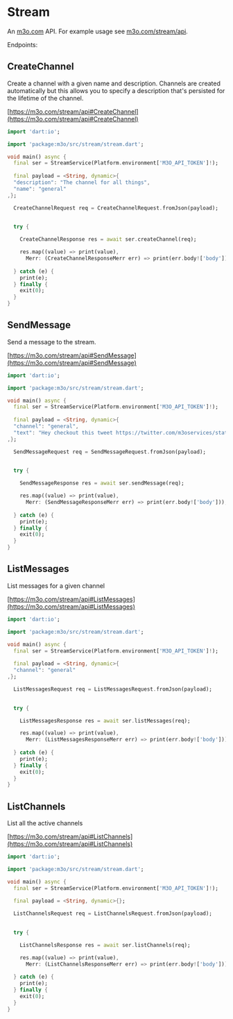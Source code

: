 # Stream

An [m3o.com](https://m3o.com) API. For example usage see [m3o.com/stream/api](https://m3o.com/stream/api).

Endpoints:

## CreateChannel

Create a channel with a given name and description. Channels are created automatically but
this allows you to specify a description that's persisted for the lifetime of the channel.


[https://m3o.com/stream/api#CreateChannel](https://m3o.com/stream/api#CreateChannel)

```dart
import 'dart:io';

import 'package:m3o/src/stream/stream.dart';

void main() async {
  final ser = StreamService(Platform.environment['M3O_API_TOKEN']!);
 
  final payload = <String, dynamic>{
  "description": "The channel for all things",
  "name": "general"
,};

  CreateChannelRequest req = CreateChannelRequest.fromJson(payload);

  
  try {

	CreateChannelResponse res = await ser.createChannel(req);

    res.map((value) => print(value),
	  Merr: (CreateChannelResponseMerr err) => print(err.body!['body']));	
  
  } catch (e) {
    print(e);
  } finally {
    exit(0);
  }
}
```
## SendMessage

Send a message to the stream.


[https://m3o.com/stream/api#SendMessage](https://m3o.com/stream/api#SendMessage)

```dart
import 'dart:io';

import 'package:m3o/src/stream/stream.dart';

void main() async {
  final ser = StreamService(Platform.environment['M3O_API_TOKEN']!);
 
  final payload = <String, dynamic>{
  "channel": "general",
  "text": "Hey checkout this tweet https://twitter.com/m3oservices/status/1455291054295498752"
,};

  SendMessageRequest req = SendMessageRequest.fromJson(payload);

  
  try {

	SendMessageResponse res = await ser.sendMessage(req);

    res.map((value) => print(value),
	  Merr: (SendMessageResponseMerr err) => print(err.body!['body']));	
  
  } catch (e) {
    print(e);
  } finally {
    exit(0);
  }
}
```
## ListMessages

List messages for a given channel


[https://m3o.com/stream/api#ListMessages](https://m3o.com/stream/api#ListMessages)

```dart
import 'dart:io';

import 'package:m3o/src/stream/stream.dart';

void main() async {
  final ser = StreamService(Platform.environment['M3O_API_TOKEN']!);
 
  final payload = <String, dynamic>{
  "channel": "general"
,};

  ListMessagesRequest req = ListMessagesRequest.fromJson(payload);

  
  try {

	ListMessagesResponse res = await ser.listMessages(req);

    res.map((value) => print(value),
	  Merr: (ListMessagesResponseMerr err) => print(err.body!['body']));	
  
  } catch (e) {
    print(e);
  } finally {
    exit(0);
  }
}
```
## ListChannels

List all the active channels


[https://m3o.com/stream/api#ListChannels](https://m3o.com/stream/api#ListChannels)

```dart
import 'dart:io';

import 'package:m3o/src/stream/stream.dart';

void main() async {
  final ser = StreamService(Platform.environment['M3O_API_TOKEN']!);
 
  final payload = <String, dynamic>{};

  ListChannelsRequest req = ListChannelsRequest.fromJson(payload);

  
  try {

	ListChannelsResponse res = await ser.listChannels(req);

    res.map((value) => print(value),
	  Merr: (ListChannelsResponseMerr err) => print(err.body!['body']));	
  
  } catch (e) {
    print(e);
  } finally {
    exit(0);
  }
}
```
